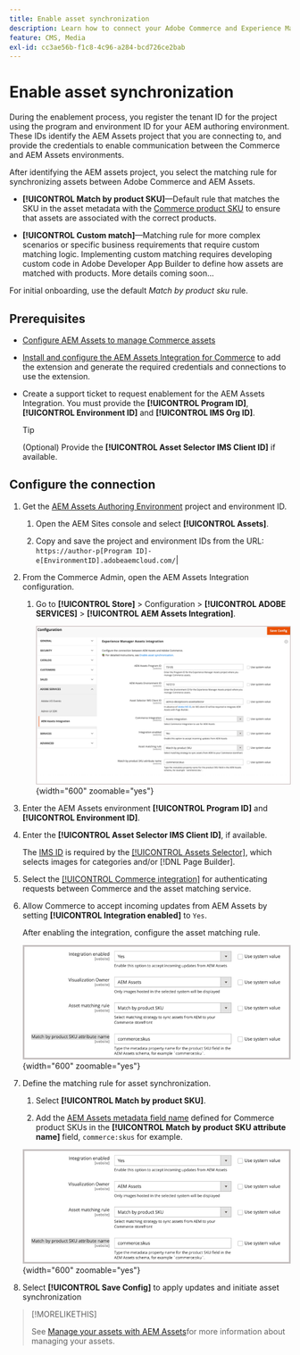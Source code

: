 ```yaml
---
title: Enable asset synchronization
description: Learn how to connect your Adobe Commerce and Experience Manager Assets projects to enable asset synchronization between these two systems.
feature: CMS, Media
exl-id: cc3ae56b-f1c8-4c96-a284-bcd726ce2bab
---
```

# Enable asset synchronization

During the enablement process, you register the tenant ID for the project using the program and environment ID for your AEM authoring environment. These IDs identify the AEM Assets project that you are connecting to, and provide the credentials to enable communication between the Commerce and AEM Assets environments.

After identifying the AEM assets project, you select the matching rule for synchronizing assets between Adobe Commerce and AEM Assets.

- **[!UICONTROL Match by product SKU]**—Default rule that matches the SKU in the asset metadata with the [Commerce product SKU](https://experienceleague.adobe.com/en/docs/commerce-operations/implementation-playbook/glossary#sku) to ensure that assets are associated with the correct products.

- **[!UICONTROL Custom match]**—Matching rule for more complex scenarios or specific business requirements that require custom matching logic. Implementing custom matching requires developing custom code in Adobe Developer App Builder to define how assets are matched with products. More details coming soon...

For initial onboarding, use the default *Match by product sku* rule.

## Prerequisites

- [Configure AEM Assets to manage Commerce assets](aem-assets-configure-aem.md)

- [Install and configure the AEM Assets Integration for Commerce](aem-assets-configure-commerce.md) to add the extension and generate the required credentials and connections to use the extension.

- Create a support ticket to request enablement for the AEM Assets Integration. You must provide the **[!UICONTROL Program ID]**, **[!UICONTROL Environment ID]** and **[!UICONTROL IMS Org ID]**.

   >[!TIP]
   >
   > (Optional) Provide the **[!UICONTROL Asset Selector IMS Client ID]** if available.

## Configure the connection

1. Get the [AEM Assets Authoring Environment](https://experienceleague.adobe.com/en/docs/experience-manager-cloud-service/content/sites/authoring/quick-start) project and environment ID.

   1. Open the AEM Sites console and select **[!UICONTROL Assets]**.

   1. Copy and save the project and environment IDs from the URL:<br>`https://author-p[Program ID]-e[EnvironmentID].adobeaemcloud.com/`|

1. From the Commerce Admin, open the AEM Assets Integration configuration.

   1. Go to **[!UICONTROL Store]** > Configuration > **[!UICONTROL ADOBE SERVICES]** > **[!UICONTROL AEM Assets Integration]**.

      ![AEM Assets Integration enable the integration](assets/aem-assets-integration-enable-config.png){width="600" zoomable="yes"}

1. Enter the AEM Assets environment **[!UICONTROL Program ID]** and **[!UICONTROL Environment ID]**.

1. Enter the **[!UICONTROL Asset Selector IMS Client ID]**, if available.

   The [IMS ID](../getting-started/adobe-ims-config.md) is required by the [[!UICONTROL Assets Selector]](https://experienceleague.adobe.com/en/docs/experience-manager-cloud-service/content/assets/manage/asset-selector/overview-asset-selector), which selects images for categories and/or [!DNL Page Builder].

1. Select the [[!UICONTROL Commerce integration]](aem-assets-configure-commerce.md#add-the-integration-to-the-commerce-environment) for authenticating requests between Commerce and the asset matching service.

1. Allow Commerce to accept incoming updates from AEM Assets by setting **[!UICONTROL Integration enabled]** to `Yes`.

   After enabling the integration, configure the asset matching rule.

   ![AEM Assets Integration select asset match rule](assets/aem-assets-config-matching-rule.png){width="600" zoomable="yes"}

1. Define the matching rule for asset synchronization.

   1. Select **[!UICONTROL Match by product SKU]**.

   1. Add the [AEM Assets metadata field name](aem-assets-configure-aem.md#configure-metadata) defined for Commerce product SKUs in the **[!UICONTROL Match by product SKU attribute name]** field, `commerce:skus` for example.

     ![AEM Assets Integration select asset match rule](assets/aem-assets-config-matching-rule.png){width="600" zoomable="yes"}

1. Select **[!UICONTROL Save Config]** to apply updates and initiate asset synchronization

>[!MORELIKETHIS]
>
> See [Manage your assets with AEM Assets](aem-assets-manage.md)for more information about managing your assets.
